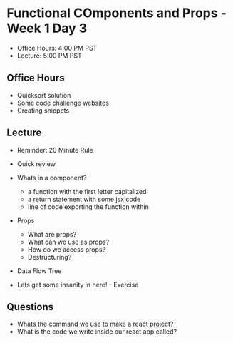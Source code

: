 # Functional COmponents and Props - Week 1 Day 3

- Office Hours: 4:00 PM PST
- Lecture: 5:00 PM PST

## Office Hours

- Quicksort solution
- Some code challenge websites
- Creating snippets

## Lecture

- Reminder: 20 Minute Rule
- Quick review

- Whats in a component?
  - a function with the first letter capitalized
  - a return statement with some jsx code
  - line of code exporting the function within

- Props
  - What are props?
  - What can we use as props?
  - How do we access props?
  - Destructuring?

- Data Flow Tree

- Lets get some insanity in here! - Exercise

## Questions

- Whats the command we use to make a react project?
- What is the code we write inside our react app called?
